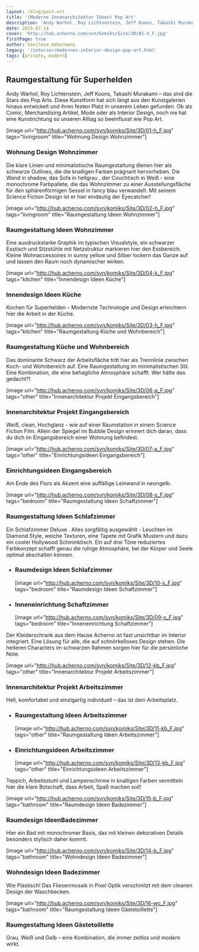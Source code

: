 ```yaml
---
layout: /blog/post.ect
title: '(Moderne Innenarchitektur Ideen) Pop Art'
description: 'Andy Warhol, Roy Lichtenstein, Jeff Koons, Takashi Murakami – das sind die Stars des Pop Arts.  Diese Kunstform hat sich längt aus den Kunstgalerien hinaus entwickelt und  ihren festen Platz in unserem Leben gefunden. Ob als Comic, Merchandising Artikel, Mode oder als Interior Design, noch nie hat eine Kunstrichtung so unseren Alltag so beeinflusst wie Pop Art.'
date: 2015-07-14
cover: 'http://hub.acherno.com/svn/komiks/Site/3D/01-h_F.jpg'
firstPage: true
author: Vasilena Habermann
legacy: '/interior/modernes-interior-design-pop-art.html'
tags: [private, modern]
---
```

## **Raumgestaltung** für Superhelden
Andy Warhol, Roy Lichtenstein, Jeff Koons, Takashi Murakami – das sind die Stars des Pop Arts.  Diese Kunstform hat sich längt aus den Kunstgalerien hinaus entwickelt und  ihren festen Platz in unserem Leben gefunden. Ob als Comic, Merchandising Artikel, Mode oder als Interior Design, noch nie hat eine Kunstrichtung so unseren Alltag so beeinflusst wie Pop Art.  

[image url="http://hub.acherno.com/svn/komiks/Site/3D/01-h_F.jpg" tags="livingroom" title="Wohnung Design Wohnzimmer"]
### Wohnung Design **Wohnzimmer**

Die klare Linien und minimalistische Raumgestaltung dienen hier als schwarze Outlines, die die knalligen Farben prägnant hervorheben. Die Wand in shadow, das Sofa in hellgrau , der Couchtisch in Weiß - eine monochrome Farbpallete, die das Wohnzimmer zu einer Ausstellungsfläche für den sphärenförmigen Sessel in fancy blau verwandelt. Mit seinem Science Fiction Design ist er hier eindeutig der Eyecatcher!

[image url="http://hub.acherno.com/svn/komiks/Site/3D/02-h_F.jpg" tags="livingroom" title="Raumgestaltung Ideen Wohnzimmer"]
### Raumgestaltung Ideen **Wohnzimmer**

Eine ausdruckstarke Graphik im typischen Visualstyle, ein schwarzer Esstisch und Sitzstühle mit Netzstruktur markieren hier den Essbereich. Kleine Wohnaccessoires in sunny yellow und Silber lockern das Ganze auf und lassen den Raum noch dynamischer wirken.

[image url="http://hub.acherno.com/svn/komiks/Site/3D/04-k_F.jpg" tags="kitchen" title="Innendesign Ideen Küche"]
### Innendesign Ideen **Küche**

Kochen für Superhelden – Modernste Technologie und Design erleichtern hier die Arbeit in der Küche.

[image url="http://hub.acherno.com/svn/komiks/Site/3D/03-h_F.jpg" tags="kitchen" title="Raumgestaltung Küche und Wohnbereich"]
### Raumgestaltung **Küche und Wohnbereich**

Das dominante Schwarz der Arbeitsfläche tritt hier als Trennlinie zwischen Koch- und Wohnbereich auf. Eine Raumgestaltung im minimalistischen Stil. Eine Kombination, die eine behagliche Atmosphäre schafft. Wer hätte das gedacht?!

[image url="http://hub.acherno.com/svn/komiks/Site/3D/06-a_F.jpg" tags="other" title="Innenarchitektur Projekt Eingangsbereich"]
### Innenarchitektur Projekt **Eingangsbereich**

Weiß, clean, Hochglanz - wie auf einer Raumstation in einem Science Fiction Film. Allein der Spiegel im Bubble Design erinnert dich daran, dass du dich im Eingangsbereich einer Wohnung befindest.

[image url="http://hub.acherno.com/svn/komiks/Site/3D/07-a_F.jpg" tags="other" title="Einrichtungsideen Eingangsbereich"]
### Einrichtungsideen **Eingangsbereich**

Am Ende des Flurs als Akzent eine auffällige Leinwand in neongelb.

[image url="http://hub.acherno.com/svn/komiks/Site/3D/08-s_F.jpg" tags="bedroom" title="Raumgestaltung Ideen Schaftzimmer"]
### Raumgestaltung Ideen **Schlafzimmer**

Ein Schlafzimmer Deluxe . Alles  sorgfältig  ausgewählt - Leuchten im Diamond Style, weiche Texturen, eine Tapete mit Grafik Mustern und dazu ein cooler Hollywood Schminktisch.  Ein auf drei Töne reduziertes Farbkonzept schafft genau die ruhige Atmosphäre, bei der Körper und Seele optimal abschalten können.

-   ### Raumdesign Ideen **Schlafzimmer**
    [image url="http://hub.acherno.com/svn/komiks/Site/3D/10-s_F.jpg" tags="bedroom" title="Raumdesign Ideen Schaftzimmer"]
-   ### Inneneinrichtung **Schaftzimmer**
    [image url="http://hub.acherno.com/svn/komiks/Site/3D/09-s_F.jpg" tags="bedroom" title="Inneneinrichtung Schaftzimmer"]

Der Kleiderschrank aus dem Hause Acherno ist fast unsichtbar im Interior integriert. Eine Lösung für alle, die auf schnörkelloses Design stehen.  Die heiteren Characters im schwarzen Rahmen sorgen hier für die persönliche Note.

[image url="http://hub.acherno.com/svn/komiks/Site/3D/12-kb_F.jpg" tags="other" title="Innenarchitektur Projekt Arbeitszimmer"]
### Innenarchitektur Projekt **Arbeitszimmer**

Hell, komfortabel und einzigartig individuell – das ist dein Arbeitsplatz. 

-   ### Raumgestaltung Ideen **Arbeitszimmer**
    [image url="http://hub.acherno.com/svn/komiks/Site/3D/11-kb_F.jpg" tags="other" title="Raumgestaltung Ideen Arbeitszimmer"]
-   ### Einrichtungsideen **Arbeitszimmer**
    [image url="http://hub.acherno.com/svn/komiks/Site/3D/13-kb_F.jpg" tags="other" title="Einrichtungsideen Arbeitszimmer"]

Teppich, Arbeitsstuhl und Lampenschirme in knalligen Farben vermitteln hier die klare Botschaft, dass Arbeit, Spaß machen soll!

[image url="http://hub.acherno.com/svn/komiks/Site/3D/15-b_F.jpg" tags="bathroom" title="Raumdesign Ideen Badezimmer"]
### Raumdesign Ideen**Badezimmer**

Hier ein Bad mit monochromer Basis, das mit kleinen dekorativen Details  besonders stylisch daher kommt.

[image url="http://hub.acherno.com/svn/komiks/Site/3D/14-b_F.jpg" tags="bathroom" title="Wohndesign Ideen Badezimmer"]
### Wohndesign Ideen **Badezimmer**

Wie Plastisch! Das Fliesenmosaik in Pixel Optik verschmilzt mit dem cleanen Design der Waschbecken. 

[image url="http://hub.acherno.com/svn/komiks/Site/3D/16-wc_F.jpg" tags="bathroom" title="Raumgestaltung Ideen Gästetoillette"]
### Raumgestaltung Ideen **Gästetoillette**

Grau, Weiß und Gelb – eine Kombination, die immer zeitlos und modern wirkt.
